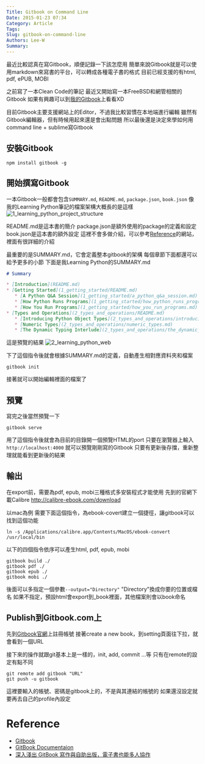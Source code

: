 ```yaml
---
Title: Gitbook on Command Line
Date: 2015-01-23 07:34
Category: Article
Tags: 
Slug: gitbook-on-command-line
Authors: Lee-W
Summary: 
---
```


最近比較認真在寫Gitbook，順便記錄一下該怎麼用
簡單來說Gitbook就是可以使用markdown來寫書的平台，可以轉成各種電子書的格式
目前已經支援的有html, pdf, ePUB, MOBI
<!--more-->

之前寫了一本Clean Code的筆記
最近又開始寫一本FreeBSD和網管相關的Gitbook
如果有興趣可以到[我的Gitbook](https://www.gitbook.com/@lee-w)上看看XD

目前Gitbook主要支援網站上的Editor，不過我比較習慣在本地端進行編輯
雖然有Gitbook編輯器，但有時候用起來還是會出點問題
所以最後還是決定來學如何用command line + sublime寫Gitbook

## 安裝Gitbook
```
npm install gitbook -g
```

## 開始撰寫Gitbook
一本Gitbook一般都會包含`SUMMARY.md`, `README.md`, `package.json`, `book.json`
像我的Learning Python筆記的檔案架構大概長的是這樣
![1_learning_python_project_structure](http://i.imgur.com/6RDgdVZ.png)

README.md是這本書的簡介
package.json是額外使用的package的定義和設定
book.json是這本書的額外設定
這裡不會多做介紹，可以參考[Reference](#Reference)的網站，裡面有很詳細的介紹

最重要的是SUMMARY.md，它會定義整本gitbook的架構
每個章節下面都還可以給予更多的小節
下面是我Learning Python的SUMMARY.md

```markdown
# Summary

* [Introduction](README.md)
* [Getting Started](1_getting_started/README.md)
   * [A Python Q&A Session](1_getting_started/a_python_q&a_session.md)
   * [How Python Runs Programs](1_getting_started/how_python_runs_programs.md)
   * [How You Run Programs](1_getting_started/how_you_run_programs.md)
* [Types and Operations](2_types_and_operations/README.md)
   * [Introducing Python Object Types](2_types_and_operations/introducing_python_object_types.md)
   * [Numeric Types](2_types_and_operations/numeric_types.md)
   * [The Dynamic Typing Interlude](2_types_and_operations/the_dynamic_typing_interlude.md)
```

這是預覽的結果
![2_learning_python_web](http://i.imgur.com/d3NP0xi.png)

下了這個指令後就會根據SUMMARY.md的定義，自動產生相對應資料夾和檔案
```
gitbook init
```
接著就可以開始編輯裡面的檔案了

## 預覽
寫完之後當然預覽一下
```
gitbook serve 
```
用了這個指令後就會為目前的目錄開一個預覽HTML的port
只要在瀏覽器上輸入`http://localhost:4000`
就可以預覽剛剛寫的Gitbook
只要有更新後存擋，重新整理就能看到更新後的結果

## 輸出
在export前，需要為pdf, epub, mobi三種格式多安裝程式才能使用
先到的官網下載Calibre
http://calibre-ebook.com/download

以mac為例
需要下面這個指令，為ebook-covert建立一個捷徑，讓gitbook可以找到這個功能
```
ln -s /Applications/calibre.app/Contents/MacOS/ebook-convert /usr/local/bin
```
  
以下的四個指令依序可以產生html, pdf, epub, mobi
```
gitbook build ./ 
gitbook pdf ./
gitbook epub ./
gitbook mobi ./
```
後面可以多指定一個參數`--output="Directory"`
"Directory"換成你要的位置或檔名
如果不指定，預設html會export到\_book裡面，其他檔案則會以book命名

## Publish到Gitbook.com上
先到[Gitbook官網](https://www.gitbook.com)上註冊帳號
接著create a new book，到setting頁面往下拉，就會看到一個URL

接下來的操作就跟git基本上是一樣的，init, add, commit ...等
只有在remote的設定有點不同
```
git remote add gitbook "URL"
git push -u gitbook
```
這裡要輸入的帳號、密碼是gitbook上的，不是與其連結的帳號的
如果還沒設定就要再去自己的profile內設定


<a name="reference"></a>
# Reference
- [Gitbook](https://github.com/GitbookIO/gitbook)
- [GitBook Documentaion](http://help.gitbook.io/index.html)
- [深入淺出 GitBook 寫作與自助出版，電子書也能多人協作](http://www.codedata.com.tw/social-coding/gitbook-self-publishing/)